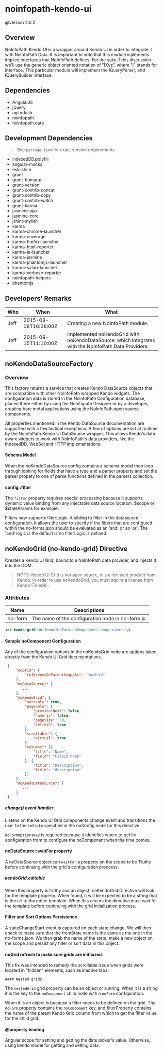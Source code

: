 # noinfopath-kendo-ui
@version 2.0.2

## Overview
NoInfoPath Kendo UI is a wrapper around Kendo UI in order to integrate
it with NoInfoPath Data. It is important to note that this module inplements
 implied interfaces that NoInfoPath defines. For the sake if this discussion
 we'll use the generic object oriented notation of "IXyz", where "I" stands
 for interface. This particular module will implement the IQueryParser, and
 IQueryBuilder interface.

## Dependencies

- AngularJS
- jQuery
- ngLodash
- noinfopath
- noinfopath.data

## Development Dependencies

> See `package.json` for exact version requirements.

- indexedDB.polyfill
- angular-mocks
- es5-shim
- grunt
- grunt-bumpup
- grunt-version
- grunt-contrib-concat
- grunt-contrib-copy
- grunt-contrib-watch
- grunt-karma
- jasmine-ajax
- jasmine-core
- jshint-stylish
- karma
- karma-chrome-launcher
- karma-coverage
- karma-firefox-launcher
- karma-html-reporter
- karma-ie-launcher
- karma-jasmine
- karma-phantomjs-launcher
- karma-safari-launcher
- karma-verbose-reporter
- noinfopath-helpers
- phantomjs

## Developers' Remarks

|Who|When|What|
|---|----|----|
|Jeff|2015-08-08T16:38:00Z|Creating a new NoInfoPath module.|
|Jeff|2015-09-15T11:10:00Z|Implemented noKendoGrid with noKendoDataSource, which integrates with the NoInfoPath Data Providers.|

## noKendoDataSourceFactory


### Overview
This factory returns a service that creates Kendo DataSource objects
that are compatible with other NoInfoPath wrapped Kendo widgets. The
configuration data is stored in the NoInfoPath Configuration database,
placed there either by using the NoInfopath Designer or by a developer,
creating bare metal applications using the NoInfoPath open source
components.


All properties mentioned in the Kendo DataSource documentation are
supported with a few tactical exceptions. A few of options are set at
runtime by the NoInfoPath Kendo UI DataSource wrapper.  This allows
Kendo's data aware widgets to work with NoInfoPath's data providers,
like the IndexedDB, WebSql and HTTP implementations.

  #### Schema Model

  When the noKendoDataSource config contains a schema.model
  then loop through looking for fields that have a type and a
  parser property and set the parser propety to one of
  parse functions defined in the parsers collection.

  #### config::filter

  The `filter` property requires special processing because
  it supports dynamic value binding from any injectable
  data source location.  $scope or $stateParams for
  example.

  Filters now supports filterLogic. A sibling to filter in the
  datasource configuration, it allows the user to specify
  if the filters that are configured within the no-forms.json
  should be evaluated as an 'and' or an 'or'. The 'and' logic
  is the default is no filterLogic is defined.

## noKendoGrid (no-kendo-grid) Directive

Creates a Kendo UI Grid, bound to a NoInfoPath data provider, and
injects it into the DOM.

> NOTE: Kendo UI Grid is not open source, it is a licensed product from Kendo. In order to use noKendoGrid, you must aquire a license from Kendo (Telerik).

### Attributes

|Name|Descriptions|
|----|------------|
|no-form|The name of the configuration node in no-form.js. |

```html
<no-kendo-grid no-form="noForm.noComponents.cooperators"/>
```
#### Sample noComponent Configuration

Any of the configuration options in the noKendoGrid node are options taken directly
from the Kendo UI Grid documentations.

```json
 {
	 "noGrid": {
		 "referenceOnParentScopeAs": "docGrid"
	 },
	 "noDataSource": {
	 	...
	 },
	 "noKendoGrid": {
		 "sortable": true,
		 "pageable": {
			 "previousNext": false,
			 "numeric": false,
			 "pageSize": 50,
			 "refresh": true
		 },
		 "scrollable": {
			 "virtual": true
		 },
		 "columns": [{
			 "title": "Name",
			 "field": "FileID.name"
		 }, {
			 "title": "Description",
			 "field": "description"
		 }]
	 },
	 "noKendoDataSource": {
	 	...
	 }
 }

```

  ##### change() event handler

  Listens on the Kendo UI Grid components change event
  and transitions the user to the ```toState``` specified
  in the noConfig node for this directive.

  `noFormOptionsKey` is required because it identifies where to get he configuration from
  to configure the noComponent when the time comes.

#### noDataSource::waitFor property

A noDataSource object can ```waitFor``` a property on the scope to be
Truthy before continuing with the grid's configuration proccess.

  ##### kendoGrid.editable

  When this property is truthy and an object, noKendoGrid Directive
  will look for the template property. When found, it will be
  expected to be a string that is the url to the editor template.
  When this occurs the directive must wait for the template
  before continuing with the grid initialization process.


#### Filter and Sort Options  Persistence

A stateChangeStart event is captured on each state change. We will then check to make
sure that the fromState name is the same as the one in the no-forms.json. We then
grab the name of the state, make a new object on the scope and persist any filter or
sort data in this object.

#### noGrid refresh to make sure grids are initliazed.

This fix was intended to remedy the scrollable issue when grids were located in
"hidden" elements, such as inactive tabs.

	#### Nested grids

The `nestedGrid` grid property can be an object or a string. When it is
a string it is the key to the `noComponent` child node with a `noForm`
configuration.

When it is an object is because a filter needs to be defined on the grid.
The `noForm` property contains the `noComponent` key, and filterProperty
contains the name of the parent Kendo Grid column from which to get the filter
value for the child grid.

  #### @property binding

  Angular scope for setting and getting the date
  picker's value.  Otherwise, using kendo model for
  getting and setting data.


